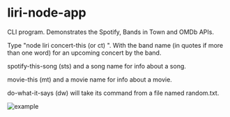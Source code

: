 # liri-node-app

CLI program. Demonstrates the Spotify, Bands in Town and OMDb APIs.

Type "node liri concert-this (or ct) <band-name>".  With the band name (in quotes if more than one word) for an upcoming concert by the band.

spotify-this-song (sts) and a song name for info about a song.

movie-this (mt) and a movie name for info about a movie.

do-what-it-says (dw) will take its command from a file named random.txt.

![example](https://user-images.githubusercontent.com/4602485/47160103-d38d5000-d2b4-11e8-88fb-5cd699baa973.JPG)
